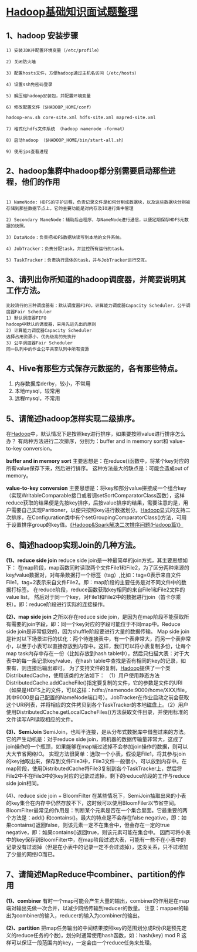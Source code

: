 # [Hadoop基础知识面试题整理](https://www.iteblog.com/archives/1629.html)

## 1、hadoop 安装步骤

```
1) 安装JDK并配置环境变量（/etc/profile）

2) 关闭防火墙

3) 配置hosts文件，方便hadoop通过主机名访问（/etc/hosts）

4) 设置ssh免密码登录

5) 解压缩hadoop安装包，并配置环境变量

6) 修改配置文件（$HADOOP_HOME/conf）

hadoop-env.sh core-site.xml hdfs-site.xml mapred-site.xml

7) 格式化hdfs文件系统 （hadoop namenode -format）

8) 启动hadoop （$HADOOP_HOME/bin/start-all.sh）

9) 使用jps查看进程

```

## 2、hadoop集群中hadoop都分别需要启动那些进程，他们的作用

```

1) NameNode: HDFS的守护进程，负责记录文件是如何分割成数据块，以及这些数据块分别被存储到那些数据节点上，它的主要功能是对内存及IO进行集中管理

2) Secondary NameNode：辅助后台程序，与NameNode进行通信，以便定期保存HDFS元数据的快照。

3) DataNode：负责把HDFS数据块读写到本地的文件系统。

4) JobTracker：负责分配task，并监控所有运行的task。

5) TaskTracker：负责执行具体的task，并与JobTracker进行交互。

```

## 3、请列出你所知道的hadoop调度器，并简要说明其工作方法。

```
比较流行的三种调度器有：默认调度器FIFO，计算能力调度器Capacity Scheduler，公平调度器Fair Scheduler
1) 默认调度器FIFO
hadoop中默认的调度器，采用先进先出的原则
2) 计算能力调度器Capacity Scheduler
选择占用资源小，优先级高的先执行
3) 公平调度器Fair Scheduler
同一队列中的作业公平共享队列中所有资源
```



## 4、Hive有那些方式保存元数据的，各有那些特点。

1) 内存数据库derby，较小，不常用
2) 本地mysql，较常用
3) 远程mysql，不常用

## 5、请简述hadoop怎样实现二级排序。

在[Hadoop](https://www.iteblog.com/archives/tag/hadoop/)中，默认情况下是按照key进行排序，如果要按照value进行排序怎么办？
有两种方法进行二次排序，分别为：buffer and in memory sort和 value-to-key conversion。

**buffer and in memory sort**
主要思想是：在reduce()函数中，将某个key对应的所有value保存下来，然后进行排序。 这种方法最大的缺点是：可能会造成out of memory。

**value-to-key conversion**
主要思想是：将key和部分value拼接成一个组合key（实现WritableComparable接口或者调setSortComparatorClass函数），这样reduce获取的结果便是先按key排序，后按value排序的结果，需要注意的是，用户需要自己实现Paritioner，以便只按照key进行数据划分。[Hadoop](https://www.iteblog.com/archives/tag/hadoop/)显式的支持二次排序，在Configuration类中有个setGroupingComparatorClass()方法，可用于设置排序group的key值。[《Hadoop&Spark解决二次排序问题(Hadoop篇)》](https://www.iteblog.com/archives/1415)

## 6、简述hadoop实现Join的几种方法。

**(1)、reduce side join**
reduce side join是一种最简单的join方式，其主要思想如下：
在map阶段，map函数同时读取两个文件File1和File2，为了区分两种来源的key/value数据对，对每条数据打一个标签（tag）,比如：tag=0表示来自文件File1，tag=2表示来自文件File2。即：map阶段的主要任务是对不同文件中的数据打标签。
在reduce阶段，reduce函数获取key相同的来自File1和File2文件的value list， 然后对于同一个key，对File1和File2中的数据进行join（笛卡尔乘积）。即：reduce阶段进行实际的连接操作。

**(2)、map side join**
之所以存在reduce side join，是因为在map阶段不能获取所有需要的join字段，即：同一个key对应的字段可能位于不同map中。Reduce side join是非常低效的，因为shuffle阶段要进行大量的数据传输。
Map side join是针对以下场景进行的优化：两个待连接表中，有一个表非常大，而另一个表非常小，以至于小表可以直接存放到内存中。这样，我们可以将小表复制多份，让每个map task内存中存在一份（比如存放到hash table中），然后只扫描大表：对于大表中的每一条记录key/value，在hash table中查找是否有相同的key的记录，如果有，则连接后输出即可。
为了支持文件的复制，[Hadoop](https://www.iteblog.com/archives/tag/hadoop/)提供了一个类DistributedCache，使用该类的方法如下：
（1）用户使用静态方法DistributedCache.addCacheFile()指定要复制的文件，它的参数是文件的URI（如果是HDFS上的文件，可以这样：hdfs://namenode:9000/home/XXX/file，其中9000是自己配置的NameNode端口号）。JobTracker在作业启动之前会获取这个URI列表，并将相应的文件拷贝到各个TaskTracker的本地磁盘上。（2）用户使用DistributedCache.getLocalCacheFiles()方法获取文件目录，并使用标准的文件读写API读取相应的文件。

**(3)、SemiJoin**
SemiJoin，也叫半连接，是从分布式数据库中借鉴过来的方法。它的产生动机是：对于reduce side join，跨机器的数据传输量非常大，这成了join操作的一个瓶颈，如果能够在map端过滤掉不会参加join操作的数据，则可以大大节省网络IO。
实现方法很简单：选取一个小表，假设是File1，将其参与join的key抽取出来，保存到文件File3中，File3文件一般很小，可以放到内存中。在map阶段，使用DistributedCache将File3复制到各个TaskTracker上，然后将File2中不在File3中的key对应的记录过滤掉，剩下的reduce阶段的工作与reduce side join相同。

(4)、reduce side join + BloomFilter
在某些情况下，SemiJoin抽取出来的小表的key集合在内存中仍然存放不下，这时候可以使用BloomFiler以节省空间。
BloomFilter最常见的作用是：判断某个元素是否在一个集合里面。它最重要的两个方法是：add() 和contains()。最大的特点是不会存在false negative，即：如果contains()返回false，则该元素一定不在集合中，但会存在一定的true negative，即：如果contains()返回true，则该元素可能在集合中。
因而可将小表中的key保存到BloomFilter中，在map阶段过滤大表，可能有一些不在小表中的记录没有过滤掉（但是在小表中的记录一定不会过滤掉），这没关系，只不过增加了少量的网络IO而已。

## 7、请简述MapReduce中combiner、partition的作用

**(1)、combiner**
有时一个map可能会产生大量的输出，combiner的作用是在map端对输出先做一次合并，以减少网络传输到reducer的数量。
注意：mapper的输出为combiner的输入，reducer的输入为combiner的输出。

**(2)、partition**
把map任务输出的中间结果按照key的范围划分成R份(R是预先定义的reduce任务的个数)，划分时通常使用hash函数，如：hash(key) mod R
这样可以保证一段范围内的key，一定会由一个reduce任务来处理。














